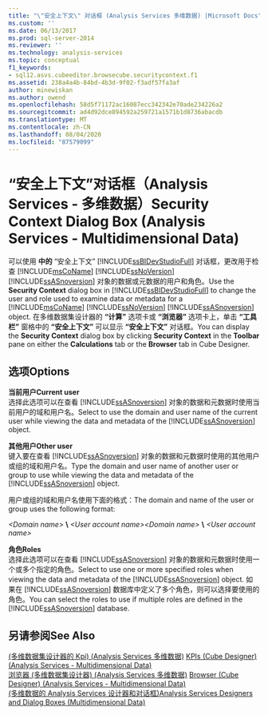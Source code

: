 ```yaml
---
title: "\"安全上下文\" 对话框 (Analysis Services 多维数据) |Microsoft Docs"
ms.custom: ''
ms.date: 06/13/2017
ms.prod: sql-server-2014
ms.reviewer: ''
ms.technology: analysis-services
ms.topic: conceptual
f1_keywords:
- sql12.asvs.cubeeditor.browsecube.securitycontext.f1
ms.assetid: 238a4a4b-84bd-4b3d-9f02-f3adf57fa3af
author: minewiskan
ms.author: owend
ms.openlocfilehash: 58d5f71172ac16087ecc342342e70ade234226a2
ms.sourcegitcommit: ad4d92dce894592a259721a1571b1d8736abacdb
ms.translationtype: MT
ms.contentlocale: zh-CN
ms.lasthandoff: 08/04/2020
ms.locfileid: "87579099"
---
```

# <a name="security-context-dialog-box-analysis-services---multidimensional-data"></a><span data-ttu-id="0d090-102">“安全上下文”对话框（Analysis Services - 多维数据）</span><span class="sxs-lookup"><span data-stu-id="0d090-102">Security Context Dialog Box (Analysis Services - Multidimensional Data)</span></span>
  <span data-ttu-id="0d090-103">可以使用 **中的** “安全上下文” [!INCLUDE[ssBIDevStudioFull](../includes/ssbidevstudiofull-md.md)] 对话框，更改用于检查 [!INCLUDE[msCoName](../includes/msconame-md.md)] [!INCLUDE[ssNoVersion](../includes/ssnoversion-md.md)] [!INCLUDE[ssASnoversion](../includes/ssasnoversion-md.md)] 对象的数据或元数据的用户和角色。</span><span class="sxs-lookup"><span data-stu-id="0d090-103">Use the **Security Context** dialog box in [!INCLUDE[ssBIDevStudioFull](../includes/ssbidevstudiofull-md.md)] to change the user and role used to examine data or metadata for a [!INCLUDE[msCoName](../includes/msconame-md.md)] [!INCLUDE[ssNoVersion](../includes/ssnoversion-md.md)] [!INCLUDE[ssASnoversion](../includes/ssasnoversion-md.md)] object.</span></span> <span data-ttu-id="0d090-104">在多维数据集设计器的 **“计算”** 选项卡或 **“浏览器”** 选项卡上，单击 **“工具栏”** 窗格中的 **“安全上下文”** 可以显示 **“安全上下文”** 对话框。</span><span class="sxs-lookup"><span data-stu-id="0d090-104">You can display the **Security Context** dialog box by clicking **Security Context** in the **Toolbar** pane on either the **Calculations** tab or the **Browser** tab in Cube Designer.</span></span>  
  
## <a name="options"></a><span data-ttu-id="0d090-105">选项</span><span class="sxs-lookup"><span data-stu-id="0d090-105">Options</span></span>  
 <span data-ttu-id="0d090-106">**当前用户**</span><span class="sxs-lookup"><span data-stu-id="0d090-106">**Current user**</span></span>  
 <span data-ttu-id="0d090-107">选择此选项可以在查看 [!INCLUDE[ssASnoversion](../includes/ssasnoversion-md.md)] 对象的数据和元数据时使用当前用户的域和用户名。</span><span class="sxs-lookup"><span data-stu-id="0d090-107">Select to use the domain and user name of the current user while viewing the data and metadata of the [!INCLUDE[ssASnoversion](../includes/ssasnoversion-md.md)] object.</span></span>  
  
 <span data-ttu-id="0d090-108">**其他用户**</span><span class="sxs-lookup"><span data-stu-id="0d090-108">**Other user**</span></span>  
 <span data-ttu-id="0d090-109">键入要在查看 [!INCLUDE[ssASnoversion](../includes/ssasnoversion-md.md)] 对象的数据和元数据时使用的其他用户或组的域和用户名。</span><span class="sxs-lookup"><span data-stu-id="0d090-109">Type the domain and user name of another user or group to use while viewing the data and metadata of the [!INCLUDE[ssASnoversion](../includes/ssasnoversion-md.md)] object.</span></span>  
  
 <span data-ttu-id="0d090-110">用户或组的域和用户名使用下面的格式：</span><span class="sxs-lookup"><span data-stu-id="0d090-110">The domain and name of the user or group uses the following format:</span></span>  
  
 <span data-ttu-id="0d090-111">*\<Domain name>* **\\** *\<User account name>*</span><span class="sxs-lookup"><span data-stu-id="0d090-111">*\<Domain name>* **\\** *\<User account name>*</span></span>  
  
 <span data-ttu-id="0d090-112">**角色**</span><span class="sxs-lookup"><span data-stu-id="0d090-112">**Roles**</span></span>  
 <span data-ttu-id="0d090-113">选择此选项可以在查看 [!INCLUDE[ssASnoversion](../includes/ssasnoversion-md.md)] 对象的数据和元数据时使用一个或多个指定的角色。</span><span class="sxs-lookup"><span data-stu-id="0d090-113">Select to use one or more specified roles when viewing the data and metadata of the [!INCLUDE[ssASnoversion](../includes/ssasnoversion-md.md)] object.</span></span> <span data-ttu-id="0d090-114">如果在 [!INCLUDE[ssASnoversion](../includes/ssasnoversion-md.md)] 数据库中定义了多个角色，则可以选择要使用的角色。</span><span class="sxs-lookup"><span data-stu-id="0d090-114">You can select the roles to use if multiple roles are defined in the [!INCLUDE[ssASnoversion](../includes/ssasnoversion-md.md)] database.</span></span>  
  
## <a name="see-also"></a><span data-ttu-id="0d090-115">另请参阅</span><span class="sxs-lookup"><span data-stu-id="0d090-115">See Also</span></span>  
 <span data-ttu-id="0d090-116">[&#40;多维数据集设计器的 Kpi&#41; &#40;Analysis Services 多维数据&#41;](kpis-cube-designer-analysis-services-multidimensional-data.md) </span><span class="sxs-lookup"><span data-stu-id="0d090-116">[KPIs &#40;Cube Designer&#41; &#40;Analysis Services - Multidimensional Data&#41;](kpis-cube-designer-analysis-services-multidimensional-data.md) </span></span>  
 <span data-ttu-id="0d090-117">[浏览器 &#40;多维数据集设计器&#41; &#40;Analysis Services 多维数据&#41;](browser-cube-designer-analysis-services-multidimensional-data.md) </span><span class="sxs-lookup"><span data-stu-id="0d090-117">[Browser &#40;Cube Designer&#41; &#40;Analysis Services - Multidimensional Data&#41;](browser-cube-designer-analysis-services-multidimensional-data.md) </span></span>  
 [<span data-ttu-id="0d090-118">&#40;多维数据的 Analysis Services 设计器和对话框&#41;</span><span class="sxs-lookup"><span data-stu-id="0d090-118">Analysis Services Designers and Dialog Boxes &#40;Multidimensional Data&#41;</span></span>](analysis-services-designers-and-dialog-boxes-multidimensional-data.md)  
  
  

